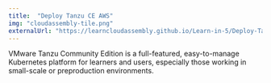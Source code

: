 ```yaml
---
title:  "Deploy Tanzu CE AWS"
img: "cloudassembly-tile.png"
externalUrl: "https://learncloudassembly.github.io/Learn-in-5/Deploy-Tanzu-CE-AWS/"
---
```

VMware Tanzu Community Edition is a full-featured, easy-to-manage Kubernetes platform for learners and users, especially those working in small-scale or preproduction environments.